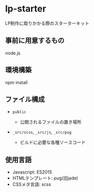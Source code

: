 # lp-starter
LP制作に取りかかる際のスターターキット

## 事前に用意するもの
node.js

## 環境構築
npm install

## ファイル構成
- `public`
  - 公開されるファイルの置き場所

- `_src/scss`, `_src/js`, `_src/pug`
  - ビルドに必要な各種ソースコード

## 使用言語
- Javascript: ES2015
- HTMLテンプレート: pug(旧jade)
- CSSメタ言語: scss
